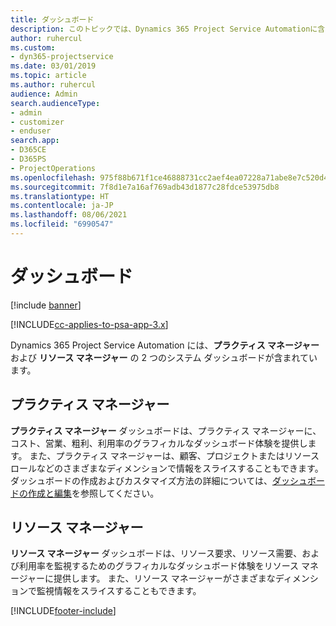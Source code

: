```yaml
---
title: ダッシュボード
description: このトピックでは、Dynamics 365 Project Service Automationに含まれている、レポート作成ダッシュボードについて説明します。
author: ruhercul
ms.custom:
- dyn365-projectservice
ms.date: 03/01/2019
ms.topic: article
ms.author: ruhercul
audience: Admin
search.audienceType:
- admin
- customizer
- enduser
search.app:
- D365CE
- D365PS
- ProjectOperations
ms.openlocfilehash: 975f88b671f1ce46888731cc2aef4ea07228a71abe8e7c520d4c4a6e7be3b537
ms.sourcegitcommit: 7f8d1e7a16af769adb43d1877c28fdce53975db8
ms.translationtype: HT
ms.contentlocale: ja-JP
ms.lasthandoff: 08/06/2021
ms.locfileid: "6990547"
---
```

# <a name="dashboards"></a>ダッシュボード

[!include [banner](../includes/psa-now-project-operations.md)]

[!INCLUDE[cc-applies-to-psa-app-3.x](../includes/cc-applies-to-psa-app-3x.md)]

Dynamics 365 Project Service Automation には、**プラクティス マネージャー** および **リソース マネージャー** の 2 つのシステム ダッシュボードが含まれています。

## <a name="practice-manager"></a>プラクティス マネージャー 

**プラクティス マネージャー** ダッシュボードは、プラクティス マネージャーに、コスト、営業、粗利、利用率のグラフィカルなダッシュボード体験を提供します。 また、プラクティス マネージャーは、顧客、プロジェクトまたはリソース ロールなどのさまざまなディメンションで情報をスライスすることもできます。 ダッシュボードの作成およびカスタマイズ方法の詳細については、[ダッシュボードの作成と編集](/dynamics365/customerengagement/on-premises/customize/create-edit-dashboards)を参照してください。

## <a name="resource-manager"></a>リソース マネージャー 

**リソース マネージャー** ダッシュボードは、リソース要求、リソース需要、および利用率を監視するためのグラフィカルなダッシュボード体験をリソース マネージャーに提供します。 また、リソース マネージャーがさまざまなディメンションで監視情報をスライスすることもできます。


[!INCLUDE[footer-include](../includes/footer-banner.md)]